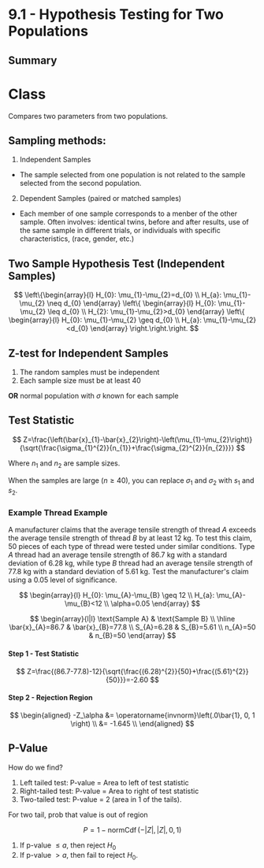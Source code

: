 # 9.1 - Hypothesis Testing for Two Populations

## Summary



# Class

Compares two parameters from two populations.

## Sampling methods:
1. Independent Samples
* The sample selected from one population is not related to the sample selected from the second population.
2. Dependent Samples (paired or matched samples)
* Each member of one sample corresponds to a menber of the other sample. Often involves: identical twins, before and after results, use of the same sample in different trials, or individuals with specific characteristics, (race, gender, etc.)

## Two Sample Hypothesis Test (Independent Samples)

$$
\left\{\begin{array}{l}
H_{0}: \mu_{1}-\mu_{2}=d_{0} \\
H_{a}: \mu_{1}-\mu_{2} \neq d_{0}
\end{array}
\left\{
\begin{array}{l}
H_{0}: \mu_{1}-\mu_{2} \leq d_{0} \\
H_{2}: \mu_{1}-\mu_{2}>d_{0}
\end{array}
\left\{
\begin{array}{l}
H_{0}: \mu_{1}-\mu_{2} \geq d_{0} \\
H_{a}: \mu_{1}-\mu_{2}<d_{0}
\end{array}
\right.\right.\right.
$$

## Z-test for Independent Samples

1. The random samples must be independent
2. Each sample size must be at least 40

**OR** normal population with $\sigma$ known for each
sample

## Test Statistic

$$
Z=\frac{\left(\bar{x}_{1}-\bar{x}_{2}\right)-\left(\mu_{1}-\mu_{2}\right)}{\sqrt{\frac{\sigma_{1}^{2}}{n_{1}}+\frac{\sigma_{2}^{2}}{n_{2}}}}
$$

Where $n_1$ and $n_2$ are sample sizes.

When the samples are large $(n \geq 40)$, you can replace $\sigma_1$ and $\sigma_2$ with $s_1$ and $s_2$.

### Example Thread Example

A manufacturer claims that the average tensile strength of thread $A$ exceeds the average tensile strength of thread $B$ by at least $12$ kg. To test this claim, 50 pieces of each type of thread were tested under similar conditions. Type $A$ thread had an average tensile strength of $86.7$ kg with a standard deviation of $6.28$ kg, while type $B$ thread had an average tensile strength of $77.8$ kg with a standard deviation of $5.61$ kg. Test the manufacturer's claim using a $0.05$ level of significance.

$$
\begin{array}{l}
H_{0}: \mu_{A}-\mu_{B} \geq 12 \\
H_{a}: \mu_{A}-\mu_{B}<12 \\
\alpha=0.05
\end{array}
$$

$$
\begin{array}{l|l}
\text{Sample A} & \text{Sample B} \\
\hline
\bar{x}_{A}=86.7 & \bar{x}_{B}=77.8 \\
S_{A}=6.28 & S_{B}=5.61 \\
n_{A}=50 & n_{B}=50
\end{array}
$$

#### Step 1 - Test Statistic

$$
Z=\frac{(86.7-77.8)-12}{\sqrt{\frac{(6.28)^{2}}{50}+\frac{(5.61)^{2}}{50}}}=-2.60
$$

#### Step 2 - Rejection Region

$$
\begin{aligned}
-Z_\alpha  &= \operatorname{invnorm}\left(.0\bar{1}, 0, 1 \right) \\
&= -1.645 \\
\end{aligned}
$$

## P-Value

How do we find?

1. Left tailed test: P-value = Area to left of test statistic
2. Right-tailed test: P-value = Area to right of test statistic
3. Two-tailed test: P-value = 2 (area in 1 of the tails).

For two tail, prob that value is out of region

$$
P=1-\operatorname{normCdf}\left( -|Z|, |Z|, 0, 1 \right)
$$

1. If p-value $\leq a$, then reject $H_{0}$
2. If p-value $>a$, then fail to reject $H_{0}$.